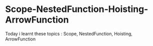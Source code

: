 # Scope-NestedFunction-Hoisting-ArrowFunction
Today i learnt these topics : Scope, NestedFunction, Hoisting, ArrowFunction 

